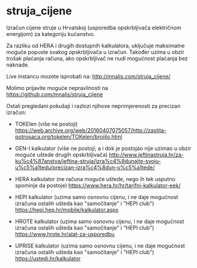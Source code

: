 # struja_cijene
Izračun cijene struje u Hrvatskoj (usporedba opskrbljivača električnom energijom) za kategoriju kućanstvo.

Za razliku od HERA i drugih dostupnih kalkulatora, uključuje maksimalne moguće popuste svakog opskrbljivača u izračun.
Također uzima u obzir trošak plaćanja računa, ako opskrbljivač ne nudi mogućnost plaćanja bez naknade.

Live instancu mozete isprobati na: http://mnalis.com/struja_cijene/

Molimo prijavite moguće nepravilnosti na https://github.com/mnalis/struja_cijene

Ostali pregledani pokušaji i razlozi njihove neprimjerenosti za precizan izračun:

* TOKElen (više ne postoji)
  https://web.archive.org/web/20160407075057/http://zastita-potrosaca.org/tokelen/TOKelen/brojilo.html

* GEN-I kalkulator (više ne postoji; a i dok je postojao nije uzimao u obzir moguće uštede drugih opskrbljivača)
  http://www.jeftinastruja.hr/za-ku%c4%87anstva/jeftina-struja/izra%c4%8dunajte-svoju-u%c5%a1tedu/precizan-izra%c4%8dun-u%c5%a1tede/

* HERA kalkulator (ne računa moguće uštede, nego ih tek usputno spominje da postoje)
  https://www.hera.hr/hr/tarifni-kalkulator-eek/

* HEPI kalkulator (uzima samo osnovnu cijenu, i ne daje mogućnost izračuna ostalih ušteda kao "samočitanje" i "HEPI club")
  https://hepi.hep.hr/mobile/kalkulator.aspx

* HROTE kalkulator (uzima samo osnovnu cijenu, i ne daje mogućnost izračuna ostalih ušteda kao "samočitanje" i "HEPI club")
  https://www.hrote.hr/alat-za-usporedbu

* UPRISE kalkulator (uzima samo osnovnu cijenu, i ne daje mogućnost izračuna ostalih ušteda kao "samočitanje" i "HEPI club")
  https://ustedi.hr/kalkulator
